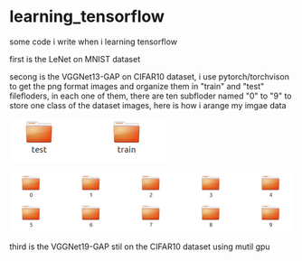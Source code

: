 # learning_tensorflow
some code i write when i learning tensorflow

first is the LeNet on MNIST dataset

secong is the VGGNet13-GAP on CIFAR10 dataset, i use pytorch/torchvison to get the png format images and organize them in "train" and "test" filefloders, in each one of them, there are ten subfloder named "0" to "9" to store one class of the dataset images, here is how i arange my imgae data

![image1](https://github.com/assassint2017/learning_tensorflow/blob/master/img/Screenshot%20from%202018-04-12%2022-27-03.png)

![image1](https://github.com/assassint2017/learning_tensorflow/blob/master/img/Screenshot%20from%202018-04-12%2022-27-11.png)

third is the VGGNet19-GAP stil on the CIFAR10 dataset using mutil gpu

